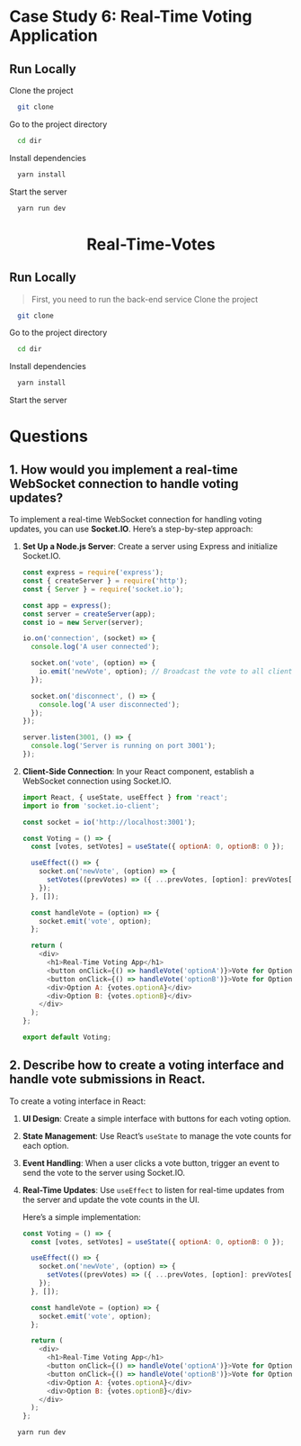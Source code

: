 # Case Study 6: Real-Time Voting Application


## Run Locally

Clone the project

```bash
  git clone 
```

Go to the project directory

```bash
  cd dir
```

Install dependencies

```bash
  yarn install
```

Start the server

```bash
  yarn run dev
```



<h1 align="center"> Real-Time-Votes</h1>





## Run Locally

> First, you need to run the back-end service
Clone the project

```bash
  git clone 
```

Go to the project directory

```bash
  cd dir
```

Install dependencies

```bash
  yarn install
```

Start the server

# Questions

## 1. How would you implement a real-time WebSocket connection to handle voting updates?

To implement a real-time WebSocket connection for handling voting updates, you can use **Socket.IO**. Here’s a step-by-step approach:

1. **Set Up a Node.js Server**: Create a server using Express and initialize Socket.IO.

    ```javascript
    const express = require('express');
    const { createServer } = require('http');
    const { Server } = require('socket.io');

    const app = express();
    const server = createServer(app);
    const io = new Server(server);

    io.on('connection', (socket) => {
      console.log('A user connected');

      socket.on('vote', (option) => {
        io.emit('newVote', option); // Broadcast the vote to all clients
      });

      socket.on('disconnect', () => {
        console.log('A user disconnected');
      });
    });

    server.listen(3001, () => {
      console.log('Server is running on port 3001');
    });
    ```

2. **Client-Side Connection**: In your React component, establish a WebSocket connection using Socket.IO.

    ```javascript
    import React, { useState, useEffect } from 'react';
    import io from 'socket.io-client';

    const socket = io('http://localhost:3001');

    const Voting = () => {
      const [votes, setVotes] = useState({ optionA: 0, optionB: 0 });

      useEffect(() => {
        socket.on('newVote', (option) => {
          setVotes((prevVotes) => ({ ...prevVotes, [option]: prevVotes[option] + 1 }));
        });
      }, []);

      const handleVote = (option) => {
        socket.emit('vote', option);
      };

      return (
        <div>
          <h1>Real-Time Voting App</h1>
          <button onClick={() => handleVote('optionA')}>Vote for Option A</button>
          <button onClick={() => handleVote('optionB')}>Vote for Option B</button>
          <div>Option A: {votes.optionA}</div>
          <div>Option B: {votes.optionB}</div>
        </div>
      );
    };

    export default Voting;
    ```

## 2. Describe how to create a voting interface and handle vote submissions in React.

To create a voting interface in React:

1. **UI Design**: Create a simple interface with buttons for each voting option.

2. **State Management**: Use React’s `useState` to manage the vote counts for each option.

3. **Event Handling**: When a user clicks a vote button, trigger an event to send the vote to the server using Socket.IO.

4. **Real-Time Updates**: Use `useEffect` to listen for real-time updates from the server and update the vote counts in the UI.

   Here’s a simple implementation:

   ```javascript
   const Voting = () => {
     const [votes, setVotes] = useState({ optionA: 0, optionB: 0 });

     useEffect(() => {
       socket.on('newVote', (option) => {
         setVotes((prevVotes) => ({ ...prevVotes, [option]: prevVotes[option] + 1 }));
       });
     }, []);

     const handleVote = (option) => {
       socket.emit('vote', option);
     };

     return (
       <div>
         <h1>Real-Time Voting App</h1>
         <button onClick={() => handleVote('optionA')}>Vote for Option A</button>
         <button onClick={() => handleVote('optionB')}>Vote for Option B</button>
         <div>Option A: {votes.optionA}</div>
         <div>Option B: {votes.optionB}</div>
       </div>
     );
   };
   ```
   





```bash
  yarn run dev
```


